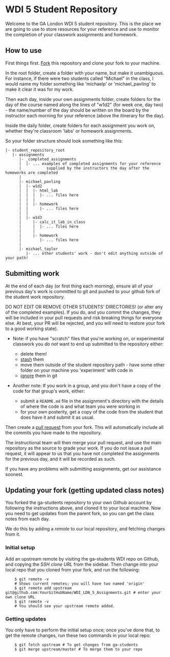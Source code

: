 # WDI 5 Student Repository

Welcome to the GA London WDI 5 student repository. This is the place we are going to use to store resources for your reference and use to monitor the completion of your classwork assignments and homework.

## How to use

First things first. [Fork](https://help.github.com/articles/fork-a-repo) this repository and clone your fork to your machine.

In the root folder, create a folder with your name, but make it unambiguous. For instance, if there were two students called "Michael" in the class, I would name my folder something like 'michaelp' or 'michael_pavling' to make it clear it was for my work.

Then each day, inside your own assignments folder, create folders for the day of the course named along the lines of "w1d2" (for week one, day two) - the name/number of the day should be written on the board by the instructor each morning for your reference (above the itinerary for the day).

Inside the daily folder, create folders for each assignment you work on, whether they're classroom 'labs' or homework assignments.

So your folder structure should look something like this:

    |- student_repository_root
       |- assignments
          |- _completed_assignments
          |  |- ... examples of completed assignments for your reference
          |           supplied by the instructors the day after the homeworks are completed         
          |
          |- michael_pavling
          |  |- w1d2
          |  |  |- html_lab
          |  |  |  |- ... files here
          |  |  |
          |  |  |- homework
          |  |     |- ... files here
          |  |
          |  |- w1d3
          |     |- calc_it_lab_in_class
          |     |  |- ... files here
          |     |
          |     |- homework
          |        |- ... files here
          |
          |- michael_taylor
             |- ... other students' work - don't edit anything outside of your path!

## Submitting work

At the end of each day (or first thing each morning), ensure all of your previous day's work is committed to git and pushed to your github fork of the student work repository.

DO NOT EDIT OR REMOVE OTHER STUDENTS' DIRECTORIES! (or alter any of the completed examples). If you do, and you commit the changes, they will be included in your pull requests and risk breaking things for everyone else. At best, your PR will be rejected, and you will need to restore your fork to a good working state).

* Note: if you have "scratch" files that you're working on, or experimental classwork you *do not* want to end up submitted to the repository either:
  - delete them!
  - [stash](http://git-scm.com/book/en/Git-Tools-Stashing) them
  - move them outside of the student repository path - have some other folder on your machine you 'experiment' with code in
  - [ignore](http://git-scm.com/docs/gitignore) them in git

* Another note: If you work in a group, and you don't have a copy of the code for that group's work, either:
  - submit a `README.md` file in the assignment's directory with the details of where the code is and what team you were working in
  - for your own posterity, get a copy of the code from the student that does have it and submit it as usual.

Then create a [pull request](https://help.github.com/articles/using-pull-requests) from your fork. This will automatically include all the commits you have made to the repository.

The instructional team will then merge your pull request, and use the main repository as the source to grade your work. If you do not issue a pull request, it will appear to us that you have not completed the assignments for the previous day, and it will be recorded as such.

If you have any problems with submitting assignments, get our assistance soonest.


## Updating your fork (getting updated class notes)

You forked the ga-students repository to your own Github account by following the instructions above, and cloned it to your local machine. Now you need to get updates from the parent fork, so you can get the class notes from each day.

We do this by adding a *remote* to our local repository, and fetching changes from it.

### Initial setup

Add an upstream remote by visiting the ga-students WDI repo on Github, and copying the *SSH clone URL* from the sidebar. Then change into your local repo that you cloned from your fork, and run the following:

```shell
    $ git remote -v
    # Shows current remotes; you will have two named 'origin'
    $ git remote add upstream git@github.com:YourGitHubName/WDI_LDN_5_Assignments.git # enter your own clone URL
    $ git remote -v
    # You should see your upstream remote added.
```

### Getting updates

You only have to perform the initial setup once; once you've done that, to get the remote changes, run these two commands in your local repo:

```shell
    $ git fetch upstream # To get changes from ga-students
    $ git merge upstream/master # To merge them to your repo
```
